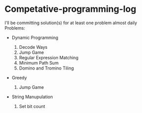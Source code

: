 # Competative-programming-log
I'll be committing solution(s) for at least one problem almost daily  
Problems:

* Dynamic Programming
  
  1. Decode Ways
  2. Jump Game
  3. Regular Expression Matching
  4. Minimum Path Sum
  5. Domino and Tromino Tiling
  
  
* Greedy

  1. Jump Game
  
* String Manupulation

  1. Set bit count 
